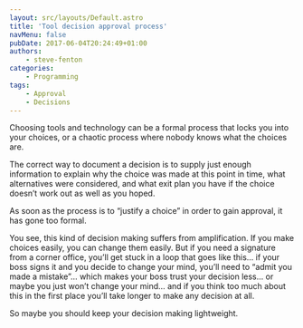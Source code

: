 ```yaml
---
layout: src/layouts/Default.astro
title: 'Tool decision approval process'
navMenu: false
pubDate: 2017-06-04T20:24:49+01:00
authors:
    - steve-fenton
categories:
    - Programming
tags:
    - Approval
    - Decisions
---
```


Choosing tools and technology can be a formal process that locks you into your choices, or a chaotic process where nobody knows what the choices are.

The correct way to document a decision is to supply just enough information to explain why the choice was made at this point in time, what alternatives were considered, and what exit plan you have if the choice doesn’t work out as well as you hoped.

As soon as the process is to “justify a choice” in order to gain approval, it has gone too formal.

You see, this kind of decision making suffers from amplification. If you make choices easily, you can change them easily. But if you need a signature from a corner office, you’ll get stuck in a loop that goes like this… if your boss signs it and you decide to change your mind, you’ll need to “admit you made a mistake”… which makes your boss trust your decision less… or maybe you just won’t change your mind… and if you think too much about this in the first place you’ll take longer to make any decision at all.

So maybe you should keep your decision making lightweight.